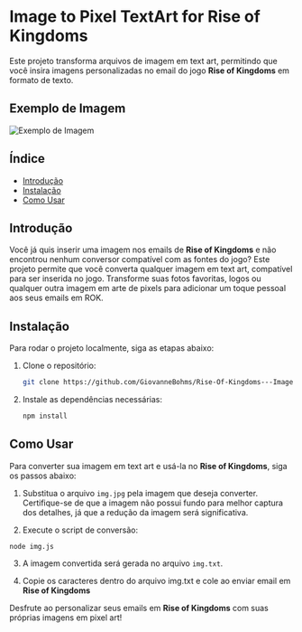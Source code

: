 # Image to Pixel TextArt for Rise of Kingdoms

Este projeto transforma arquivos de imagem em text art, permitindo que você insira imagens personalizadas no email do jogo **Rise of Kingdoms** em formato de texto.
## Exemplo de Imagem

![Exemplo de Imagem](https://github.com/GiovanneBohms/converter/assets/13811860/eed6a241-65d5-4531-ba34-c2e3a19aca68)
## Índice

- [Introdução](#introdução)
- [Instalação](#instalação)
- [Como Usar](#como-usar)
  
## Introdução

Você já quis inserir uma imagem nos emails de  **Rise of Kingdoms** e não encontrou nenhum conversor compatível com as fontes do jogo? Este projeto permite que você converta qualquer imagem em text art, compatível para ser inserida no jogo. Transforme suas fotos favoritas, logos ou qualquer outra imagem em arte de pixels para adicionar um toque pessoal aos seus emails em ROK.

## Instalação

Para rodar o projeto localmente, siga as etapas abaixo:

1. Clone o repositório:
    ```bash
    git clone https://github.com/GiovanneBohms/Rise-Of-Kingdoms---Image.git
    ```

2. Instale as dependências necessárias:
    ```bash
    npm install
    ```

## Como Usar

Para converter sua imagem em text art e usá-la no **Rise of Kingdoms**, siga os passos abaixo:

1. Substitua o arquivo `img.jpg`  pela imagem que deseja converter. Certifique-se de que a imagem não possui fundo para melhor captura dos detalhes, já que a redução da imagem será significativa.

2. Execute o script de conversão:
```
node img.js
```
3. A imagem convertida será gerada no arquivo `img.txt`.

4. Copie os caracteres dentro do arquivo img.txt e cole ao enviar email em  **Rise of Kingdoms**



Desfrute ao personalizar seus emails em  **Rise of Kingdoms** com suas próprias imagens em pixel art!


